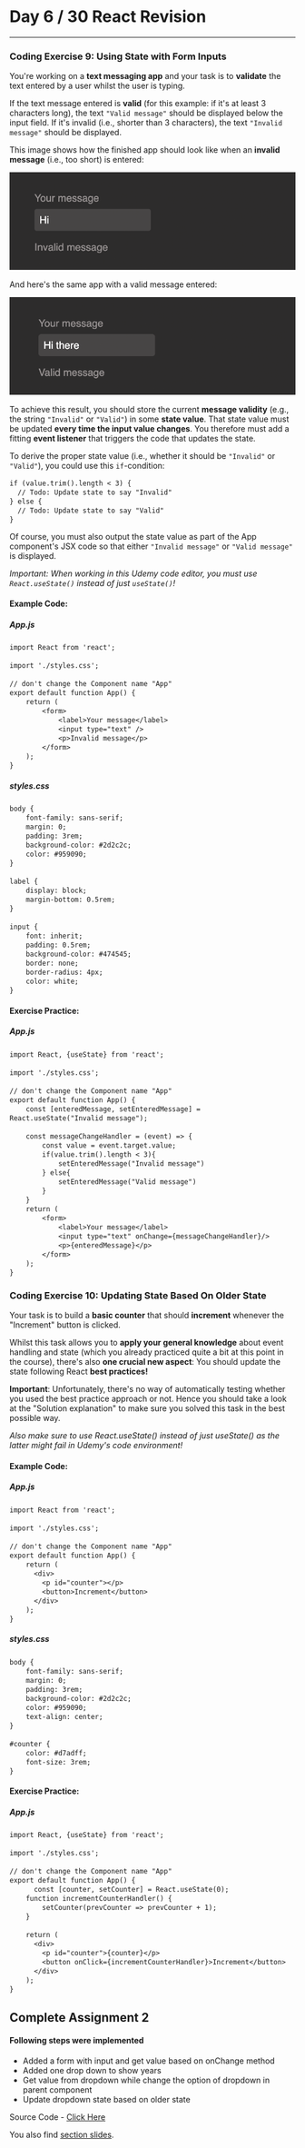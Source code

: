# Day 6 / 30 React Revision
--- 

### Coding Exercise 9: Using State with Form Inputs

You're working on a **text messaging app** and your task is to **validate** the text entered by a user whilst the user is typing.

If the text message entered is **valid** (for this example: if it's at least 3 characters long), the text `"Valid message"` should be displayed below the input field. If it's invalid (i.e., shorter than 3 characters), the text `"Invalid message"` should be displayed.

This image shows how the finished app should look like when an **invalid message** (i.e., too short) is entered:

![form input invalid message output](./img/coding_exercise_9_using_state_with_form_inputs.png)

And here's the same app with a valid message entered:

![form input valid message output](./img/coding_exercise_9_using_state_with_form_inputs_final_output.png)

To achieve this result, you should store the current **message validity** (e.g., the string `"Invalid"` or `"Valid"`) in some **state value**. That state value must be updated **every time the input value changes**. You therefore must add a fitting **event listener** that triggers the code that updates the state.

To derive the proper state value (i.e., whether it should be `"Invalid"` or `"Valid"`), you could use this `if`-condition:

```
if (value.trim().length < 3) {
  // Todo: Update state to say "Invalid"
} else {
  // Todo: Update state to say "Valid"
}
```

Of course, you must also output the state value as part of the App component's JSX code so that either `"Invalid message"` or `"Valid message"` is displayed.

*Important: When working in this Udemy code editor, you must use `React.useState()` instead of just `useState()`!*

#### Example Code:
##### App.js

```
import React from 'react';

import './styles.css';

// don't change the Component name "App"
export default function App() {
    return (
        <form>
            <label>Your message</label>
            <input type="text" />
            <p>Invalid message</p>
        </form>
    );
}
```

##### styles.css

```
body {
    font-family: sans-serif;
    margin: 0;
    padding: 3rem;
    background-color: #2d2c2c;
    color: #959090;
}

label {
    display: block;
    margin-bottom: 0.5rem;
}

input {
    font: inherit;
    padding: 0.5rem;
    background-color: #474545;
    border: none;
    border-radius: 4px;
    color: white;
}
```

#### Exercise Practice:

##### App.js

```
import React, {useState} from 'react';

import './styles.css';

// don't change the Component name "App"
export default function App() {
    const [enteredMessage, setEnteredMessage] = React.useState("Invalid message");

    const messageChangeHandler = (event) => {
        const value = event.target.value;
        if(value.trim().length < 3){
            setEnteredMessage("Invalid message")
        } else{
            setEnteredMessage("Valid message")
        } 
    }
    return (
        <form>
            <label>Your message</label>
            <input type="text" onChange={messageChangeHandler}/>
            <p>{enteredMessage}</p>
        </form>
    );
}
```


### Coding Exercise 10: Updating State Based On Older State

Your task is to build a **basic counter** that should **increment** whenever the "Increment" button is clicked.

Whilst this task allows you to **apply your general knowledge** about event handling and state (which you already practiced quite a bit at this point in the course), there's also **one crucial new aspect**: You should update the state following React **best practices!**

**Important**: Unfortunately, there's no way of automatically testing whether you used the best practice approach or not. Hence you should take a look at the "Solution explanation" to make sure you solved this task in the best possible way.

*Also make sure to use React.useState() instead of just useState() as the latter might fail in Udemy's code environment!*

#### Example Code:
##### App.js

```
import React from 'react';

import './styles.css';

// don't change the Component name "App"
export default function App() {
    return (
      <div>
        <p id="counter"></p>
        <button>Increment</button>
      </div>
    );
}
```

##### styles.css

```
body {
    font-family: sans-serif;
    margin: 0;
    padding: 3rem;
    background-color: #2d2c2c;
    color: #959090;
    text-align: center;
}

#counter {
    color: #d7adff;
    font-size: 3rem;
}

```

#### Exercise Practice:

##### App.js

```
import React, {useState} from 'react';

import './styles.css';

// don't change the Component name "App"
export default function App() {
      const [counter, setCounter] = React.useState(0);
    function incrementCounterHandler() {
        setCounter(prevCounter => prevCounter + 1);
    }
    
    return (
      <div>
        <p id="counter">{counter}</p>
        <button onClick={incrementCounterHandler}>Increment</button>
      </div>
    );
}
```

## Complete Assignment 2

#### Following steps were implemented

- Added a form  with input and get value based on onChange method
- Added one drop down to show years
- Get value from dropdown while change the option of dropdown in parent component
- Update dropdown state based on older state
  
Source Code - [Click Here](./code/assignment-2-solution/)

You also find [section slides](./slides/slides.pdf).
